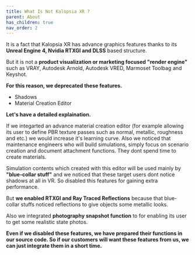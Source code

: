 ```yaml
---
title: What Is Not Kalopsia XR ?
parent: About
has_children: true
nav_order: 2
---
```


It is a fact that Kalopsia XR has advance graphics features thanks to its **Unreal Engine 4, Nvidia RTXGI and DLSS** based structure.

But it is not a **product visualization or marketing focused "render engine"** such as VRAY, Autodesk Arnold, Autodesk VRED, Marmoset Toolbag and Keyshot.

**For this reason, we deprecated these features.**
* Shadows
* Material Creation Editor

**Let's have a detailed explaination.**

If we integarted an advance material creation editor (for example allowing its user to define PBR texture passes such as normal, metallic, roughness and etc.) we would increase it's learning curve. Also we noticed that maintenance engineers who will build simulations, simply focus on scenario creation and document attachment functions. They dont spend time to create materials.

Simulation contents which created with this editor will be used mainly by **"blue-collar stuff"** and we noticed that these target users dont notice shadows at all in VR. So disabled this features for gaining extra performance.

But **we enabled RTXGI and Ray Traced Reflections** because that blue-collar stuffs noticed reflections to give objects some metallic looks.

Also we integrated **photography snapshot function** to for enabling its user to get some realistic state photos.

**Even if we disabled these features, we have prepared their functions in our source code. So if our customers will want these features from us, we can just integrate them in a short time.**
